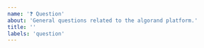 ```yaml
---
name: '❓ Question'
about: 'General questions related to the algorand platform.'
title: ''
labels: 'question'
---
```

<!--
NOTE: If this issue relates to security, please use the vulnerability disclosure form here:
https://www.algorand.com/resources/blog/security

We prefer the issue tracker to be focused on code within the core.  
This allows us to manage this list much more effectively and get fixes and enhancements built quicker.

if you have general, developer or support questions concerning Algorand please see the Algorand Forums https://forum.algorand.org/.

Additional Developer information is available here: https://developer.algorand.org/
-->
